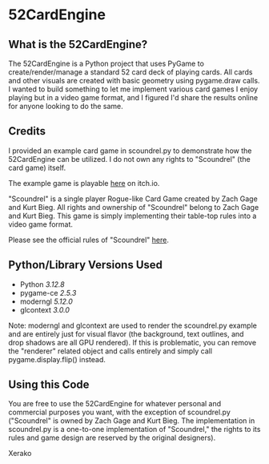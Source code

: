 # 52CardEngine



## What is the 52CardEngine?

The 52CardEngine is a Python project that uses PyGame to create/render/manage a standard 52 card deck of playing cards. All cards and other visuals
are created with basic geometry using pygame.draw calls. I wanted to build something to let me implement various card games I enjoy playing but
in a video game format, and I figured I'd share the results online for anyone looking to do the same.

## Credits

I provided an example card game in scoundrel.py to demonstrate how the 52CardEngine can be utilized. I do not own any rights to "Scoundrel" (the card game) itself.

The example game is playable [here](https://xerako.itch.io/scoundrel) on itch.io.

"Scoundrel" is a single player Rogue-like Card Game created by Zach Gage and Kurt Bieg. All rights and ownership of "Scoundrel" belong to Zach Gage and Kurt Bieg.
This game is simply implementing their table-top rules into a video game format.

Please see the official rules of "Scoundrel" [here](http://www.stfj.net/art/2011/Scoundrel.pdf).

## Python/Library Versions Used

- Python *3.12.8*
- pygame-ce *2.5.3*
- moderngl *5.12.0*
- glcontext *3.0.0*

Note: moderngl and glcontext are used to render the scoundrel.py example and are entirely just for visual flavor (the background,
text outlines, and drop shadows are all GPU rendered). If this is problematic, you can remove the "renderer" related object and calls
entirely and simply call pygame.display.flip() instead.

## Using this Code

You are free to use the 52CardEngine for whatever personal and commercial purposes you want, with the exception of scoundrel.py ("Scoundrel" is owned
by Zach Gage and Kurt Bieg. The implementation in scoundrel.py is a one-to-one implementation of "Scoundrel," the rights to its rules and game design
are reserved by the original designers).

Xerako